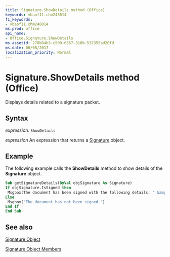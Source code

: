 ```yaml
---
title: Signature.ShowDetails method (Office)
keywords: vbaof11.chm248014
f1_keywords:
- vbaof11.chm248014
ms.prod: office
api_name:
- Office.Signature.ShowDetails
ms.assetid: 278b84b3-c500-6357-310b-537355ad20fd
ms.date: 06/08/2017
localization_priority: Normal
---
```



# Signature.ShowDetails method (Office)

Displays details related to a signature packet.


## Syntax

_expression_. `ShowDetails`

 _expression_ An expression that returns a [Signature](Office.Signature.md) object.


## Example

The following example calls the  **ShowDetails** method to show details of the **Signature** object.


```vb
Sub getSignatureDetails(ByVal objSignature As Signature) 
If objSignature.IsSigned then 
 Msgbox(The document has been signed with the following details: " &amp; objSignature.ShowDetails) 
Else 
 Msgbox("The document has not been signed.") 
End If 
End Sub 
```


## See also


[Signature Object](Office.Signature.md)



[Signature Object Members](./overview/Library-Reference/signature-members-office.md)


